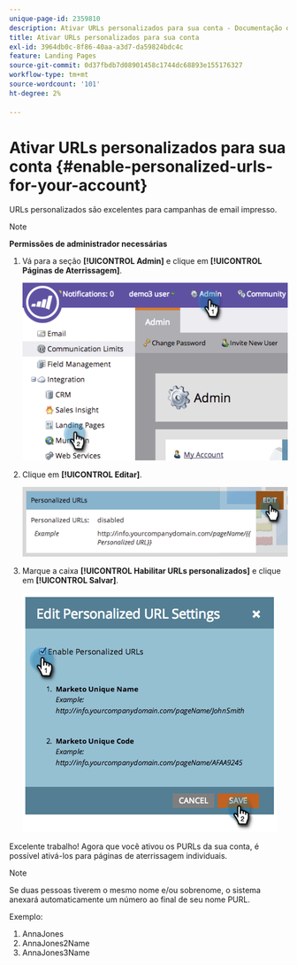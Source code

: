 ```yaml
---
unique-page-id: 2359810
description: Ativar URLs personalizados para sua conta - Documentação do Marketo - Documentação do produto
title: Ativar URLs personalizados para sua conta
exl-id: 3964db0c-8f86-40aa-a3d7-da59824bdc4c
feature: Landing Pages
source-git-commit: 0d37fbdb7d08901458c1744dc68893e155176327
workflow-type: tm+mt
source-wordcount: '101'
ht-degree: 2%

---
```


# Ativar URLs personalizados para sua conta {#enable-personalized-urls-for-your-account}

URLs personalizados são excelentes para campanhas de email impresso.

>[!NOTE]
>
>**Permissões de administrador necessárias**

1. Vá para a seção **[!UICONTROL Admin]** e clique em **[!UICONTROL Páginas de Aterrissagem]**.

   ![](assets/image2014-9-18-13-3a29-3a49.png)

1. Clique em **[!UICONTROL Editar]**.

   ![](assets/image2014-9-18-13-3a29-3a58.png)

1. Marque a caixa **[!UICONTROL Habilitar URLs personalizados]** e clique em **[!UICONTROL Salvar]**.

   ![](assets/image2014-9-18-13-3a30-3a6.png)

Excelente trabalho! Agora que você ativou os PURLs da sua conta, é possível ativá-los para páginas de aterrissagem individuais.

>[!NOTE]
>
>Se duas pessoas tiverem o mesmo nome e/ou sobrenome, o sistema anexará automaticamente um número ao final de seu nome PURL.
>
>Exemplo:
>
>1. AnnaJones
>1. AnnaJones2Name
>1. AnnaJones3Name
